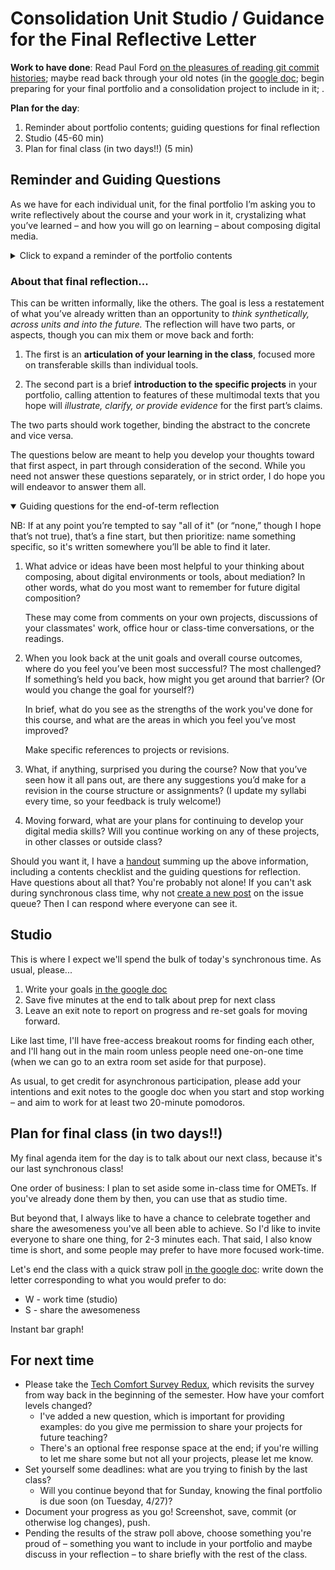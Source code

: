 # Consolidation Unit Studio / Guidance for the Final Reflective Letter

**Work to have done**: <!-- respond to an updated version of the [Tech Comfort Survey](http://bit.ly/cdm-tech-survey); -->Read Paul Ford [on the pleasures of reading git commit histories](https://www.nytimes.com/2019/06/11/magazine/letter-of-recommendation-bug-fixes-git.html); maybe read back through your old notes (in the [google doc](http://bit.ly/cdm2021spring-notes); begin preparing for your final portfolio and a consolidation project to include in it; .

**Plan for the day**:

1. Reminder about portfolio contents; guiding questions for final reflection
2. Studio (45-60 min)
3. Plan for final class (in two days!!) (5 min)


## Reminder and Guiding Questions
As we have for each individual unit, for the final portfolio I’m asking you to write reflectively about the course and your work in it, crystalizing what you’ve learned – and how you will go on learning – about composing digital media.

<details><summary>Click to expand a reminder of the portfolio contents</summary>

<div class="alert alert-white">
The final portfolio itself will consist of a single post on the <a href="{{site.github.issues_url}}">issue queue</a> (thread now live!), containing:

<ul>
  <li>a <strong>prose reflection</strong> of at least 800-1200 words (1200-1800 recommended), reflecting on the course and framing the portfolio’s contents in terms of your learning and goals;</li>
  <li><strong>representative thumbnails, hyperlinked to final rendered versions</strong> of your four unit projects, i.e. Soundscape Narrative (.mp3), Visual Argument (.png), Website (live url or index.html), and Consolidation (tbd);</li>
  <li><strong>links to your repositories</strong> (on either GitHub or Box) for each of those pieces; and</li>
  <li><strong>a thumbnail image of at least one specific prior draft, hyperlinked to that draft's commit in the revision history</strong>, allowing you to talk about your revision skills.</li>
</ul>
</div>

As with previous reflections, I encourage you to include these screenshots and thumbnails wherever they make the most sense, rather than feeling like they need to be segregated from the rest of your thoughts.

</details>


### About that final reflection...

This can be written informally, like the others. The goal is less a restatement of what you’ve already written than an opportunity to _think synthetically, across units and into the future._ The reflection will have two parts, or aspects, though you can mix them or move back and forth:

1.	The first is an **articulation of your learning in the class**, focused more on transferable skills than individual tools.

2.	The second part is a brief **introduction to the specific projects** in your portfolio, calling attention to features of these multimodal texts that you hope will _illustrate, clarify, or provide evidence_ for the first part’s claims.

The two parts should work together, binding the abstract to the concrete and vice versa.

The questions below are meant to help you develop your thoughts toward that first aspect, in part through consideration of the second. While you need not answer these questions separately, or in strict order, I do hope you will endeavor to answer them all.

<details open><summary>Guiding questions for the end-of-term reflection</summary>

<p>NB: If at any point you’re tempted to say "all of it" (or “none,” though I hope that’s not true), that’s a fine start, but then prioritize: name something specific, so it's written somewhere you’ll be able to find it later.</p>

<ol class="lalpha">
<li><p>What advice or ideas have been most helpful to your thinking about composing, about digital environments or tools, about mediation? In other words, what do you most want to remember for future digital composition? </p>

<p>These may come from comments on your own projects, discussions of your classmates' work, office hour or class-time conversations, or the readings. </p>
</li>

<li><p>When you look back at the unit goals and overall course outcomes, where do you feel you’ve been most successful? The most challenged? If something’s held you back, how might you get around that barrier? (Or would you change the goal for yourself?) </p>

<p>In brief, what do you see as the strengths of the work you've done for this course, and what are the areas in which you feel you’ve most improved? </p>

<p>Make specific references to projects or revisions.</p>
</li>

<li><p>What, if anything, surprised you during the course? Now that you’ve seen how it all pans out, are there any suggestions you’d make for a revision in the course structure or assignments? (I update my syllabi every time, so your feedback is truly welcome!)</p></li>

<li><p>Moving forward, what are your plans for continuing to develop your digital media skills? Will you continue working on any of these projects, in other classes or outside class?</p></li>
</ol>
</details>

<div class="alert alert-info">
Should you want it, I have a <a href="{{site.github.url}}/uploads/handout--final-portfolio-prompt.docx?raw=true">handout</a> summing up the above information, including a contents checklist and the guiding questions for reflection.
</div>



<div class="alert alert-warning">
Have questions about all that? You're probably not alone! If you can't ask during synchronous class time, why not <a href="{{site.github.issues_url}}/new">create a new post</a> on the issue queue? Then I can respond where everyone can see it.
</div>


## Studio
This is where I expect we'll spend the bulk of today's synchronous time. As usual, please...

1. Write your goals [in the google doc](http://bit.ly/cdm2021spring-notes#heading=h.8qbmymj5j9yy)
2. Save five minutes at the end to talk about prep for next class
3. Leave an exit note to report on progress and re-set goals for moving forward.

Like last time, I'll have free-access breakout rooms for finding each other, and I'll hang out in the main room unless people need one-on-one time (when we can go to an extra room set aside for that purpose).

<div class="alert alert-warning">
As usual, to get credit for asynchronous participation, please add your intentions and exit notes to the google doc when you start and stop working – and aim to work for at least two 20-minute pomodoros.
</div>


## Plan for final class (in two days!!)

My final agenda item for the day is to talk about our next class, because it's our last synchronous class!

One order of business: I plan to set aside some in-class time for OMETs. If you've already done them by then, you can use that as studio time.

But beyond that, I always like to have a chance to celebrate together and share the awesomeness you've all been able to achieve. So I'd like to invite everyone to share one thing, for 2-3 minutes each. That said, I also know time is short, and some people may prefer to have more focused work-time.

Let's end the class with a quick straw poll [in the google doc](http://bit.ly/cdm2021spring-notes): write down the letter corresponding to what you would prefer to do:

* W - work time (studio)
* S - share the awesomeness

Instant bar graph!

## For next time

* Please take the [Tech Comfort Survey Redux](http://bit.ly/tech-comfort-redux), which revisits the survey from way back in the beginning of the semester. How have your comfort levels changed?
  - I've added a new question, which is important for providing examples: do you give me permission to share your projects for future teaching?
  - There's an optional free response space at the end; if you're willing to let me share some but not all your projects, please let me know.
* Set yourself some deadlines: what are you trying to finish by the last class?   
  - Will you continue beyond that for Sunday, knowing the final portfolio is due soon (on Tuesday, 4/27)?
* Document your progress as you go! Screenshot, save, commit (or otherwise log changes), push.
* Pending the results of the straw poll above, choose something you're proud of – something you want to include in your portfolio and maybe discuss in your reflection – to share briefly with the rest of the class.
